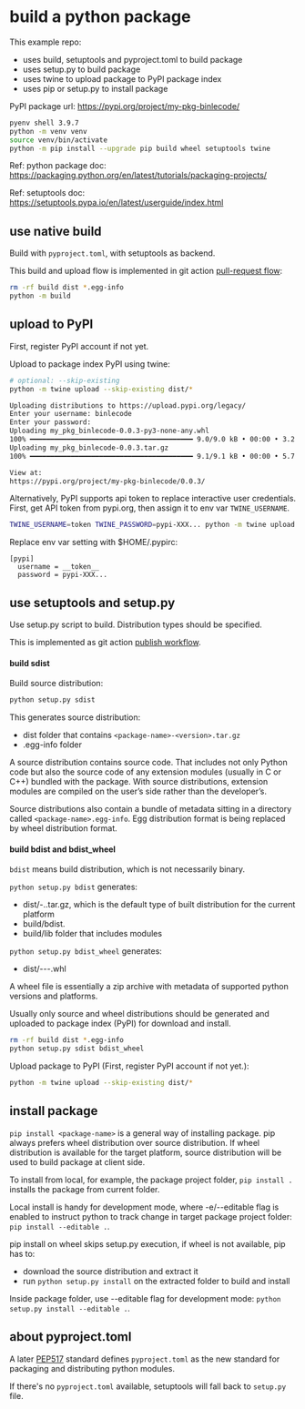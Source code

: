 # build a python package

This example repo:

- uses build, setuptools and pyproject.toml to build package
- uses setup.py to build package
- uses twine to upload package to PyPI package index
- uses pip or setup.py to install package

PyPI package url: https://pypi.org/project/my-pkg-binlecode/

```sh
pyenv shell 3.9.7
python -m venv venv
source venv/bin/activate
python -m pip install --upgrade pip build wheel setuptools twine
```

Ref: python package doc:
https://packaging.python.org/en/latest/tutorials/packaging-projects/

Ref: setuptools doc:
https://setuptools.pypa.io/en/latest/userguide/index.html

## use native build

Build with `pyproject.toml`, with setuptools as backend.

This build and upload flow is implemented in git action [pull-request
flow](.github/workflows/pull-request.yml):

```sh
rm -rf build dist *.egg-info
python -m build
```

## upload to PyPI

First, register PyPI account if not yet.

Upload to package index PyPI using twine:

```sh
# optional: --skip-existing
python -m twine upload --skip-existing dist/*

Uploading distributions to https://upload.pypi.org/legacy/
Enter your username: binlecode
Enter your password:
Uploading my_pkg_binlecode-0.0.3-py3-none-any.whl
100% ━━━━━━━━━━━━━━━━━━━━━━━━━━━━━━━━━━━━━━━━ 9.0/9.0 kB • 00:00 • 3.2 MB/s
Uploading my_pkg_binlecode-0.0.3.tar.gz
100% ━━━━━━━━━━━━━━━━━━━━━━━━━━━━━━━━━━━━━━━━ 9.1/9.1 kB • 00:00 • 5.7 MB/s

View at:
https://pypi.org/project/my-pkg-binlecode/0.0.3/
```

Alternatively, PyPI supports api token to replace interactive user credentials.
First, get API token from pypi.org, then assign it to env var `TWINE_USERNAME`.

```sh
TWINE_USERNAME=token TWINE_PASSWORD=pypi-XXX... python -m twine upload --skip-existing dist/*
```

Replace env var setting with $HOME/.pypirc:

```
[pypi]
  username = __token__
  password = pypi-XXX...
```

## use setuptools and setup.py

Use setup.py script to build. Distribution types should be specified.

This is implemented as git action
[publish workflow](.github/workflows/publish.yml).

#### build sdist

Build source distribution:

```sh
python setup.py sdist
```

This generates source distribution:

- dist folder that contains `<package-name>-<version>.tar.gz`
- <package-name>.egg-info folder

A source distribution contains source code.
That includes not only Python code but also the source code of any extension
modules (usually in C or C++) bundled with the package.
With source distributions, extension modules are compiled on the user’s side
rather than the developer’s.

Source distributions also contain a bundle of metadata sitting in a directory
called `<package-name>.egg-info`. Egg distribution format is being replaced
by wheel distribution format.

#### build bdist and bdist_wheel

`bdist` means build distribution, which is not necessarily binary.

`python setup.py bdist` generates:

- dist/<package-name>-<version>.<platform>.tar.gz, which is the default
  type of built distribution for the current platform
- build/bdist.<platform>
- build/lib folder that includes modules

`python setup.py bdist_wheel` generates:

- dist/<package-name>-<version>-<python>-<platform>.whl

A wheel file is essentially a zip archive with metadata of supported python
versions and platforms.

Usually only source and wheel distributions should be generated and
uploaded to package index (PyPI) for download and install.

```sh
rm -rf build dist *.egg-info
python setup.py sdist bdist_wheel
```

Upload package to PyPI (First, register PyPI account if not yet.):

```sh
python -m twine upload --skip-existing dist/*
```

## install package

`pip install <package-name>` is a general way of installing package.
pip always prefers wheel distribution over source distribution.
If wheel distribution is available for the target platform, source distribution
will be used to build package at client side.

To install from local, for example, the package project folder,
`pip install .` installs the package from current folder.

Local install is handy for development mode, where -e/--editable flag is
enabled to instruct python to track change in target package project folder:
`pip install --editable .`.

pip install on wheel skips setup.py execution, if wheel is not available,
pip has to:

- download the source distribution and extract it
- run `python setup.py install` on the extracted folder to build and install

Inside package folder, use --editable flag for development mode:
`python setup.py install --editable .`.

## about pyproject.toml

A later [PEP517](https://www.python.org/dev/peps/pep-0517/) standard defines
`pyproject.toml` as the new standard for packaging and distributing python
modules.

If there's no `pyproject.toml` available, setuptools will fall back to
`setup.py` file.
